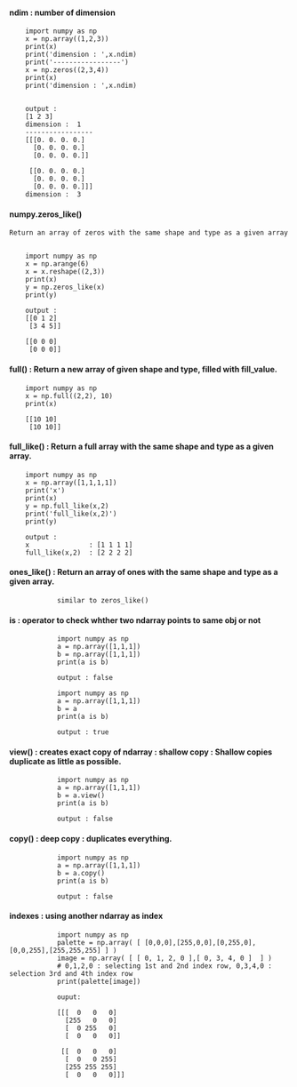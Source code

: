 #### ndim : number of  dimension

        import numpy as np
        x = np.array((1,2,3))
        print(x)
        print('dimension : ',x.ndim)
        print('-----------------')
        x = np.zeros((2,3,4))
        print(x)
        print('dimension : ',x.ndim)


        output : 
        [1 2 3]
        dimension :  1
        -----------------
        [[[0. 0. 0. 0.]
          [0. 0. 0. 0.]
          [0. 0. 0. 0.]]

         [[0. 0. 0. 0.]
          [0. 0. 0. 0.]
          [0. 0. 0. 0.]]]
        dimension :  3
        
        
        
#### numpy.zeros_like()

    Return an array of zeros with the same shape and type as a given array
    

        import numpy as np
        x = np.arange(6)
        x = x.reshape((2,3))
        print(x)
        y = np.zeros_like(x)
        print(y)

        output : 
        [[0 1 2]
         [3 4 5]]

        [[0 0 0]
         [0 0 0]]
         
         
#### full() : Return a new array of given shape and type, filled with fill_value.

        import numpy as np
        x = np.full((2,2), 10)
        print(x)

        [[10 10]
         [10 10]]

#### full_like() : Return a full array with the same shape and type as a given array.

        import numpy as np
        x = np.array([1,1,1,1])
        print('x')
        print(x)
        y = np.full_like(x,2)
        print('full_like(x,2)')
        print(y)

        output : 
        x               : [1 1 1 1]
        full_like(x,2)  : [2 2 2 2]
        
#### ones_like() : Return an array of ones with the same shape and type as a given array.   
                
                similar to zeros_like()
                
                
#### is : operator to check whther two ndarray points to same obj or not

                import numpy as np
                a = np.array([1,1,1])
                b = np.array([1,1,1])
                print(a is b)

                output : false 

                import numpy as np
                a = np.array([1,1,1])
                b = a
                print(a is b)

                output : true


#### view()  : creates exact copy of ndarray : shallow copy : Shallow copies duplicate as little as possible. 

                import numpy as np
                a = np.array([1,1,1])
                b = a.view()
                print(a is b)

                output : false
                
#### copy() : deep copy : duplicates everything. 

                import numpy as np
                a = np.array([1,1,1])
                b = a.copy()
                print(a is b)

                output : false


#### indexes : using another ndarray as index

                import numpy as np
                palette = np.array( [ [0,0,0],[255,0,0],[0,255,0],[0,0,255],[255,255,255] ] )
                image = np.array( [ [ 0, 1, 2, 0 ],[ 0, 3, 4, 0 ]  ] )
                # 0,1,2,0 : selecting 1st and 2nd index row, 0,3,4,0 : selection 3rd and 4th index row
                print(palette[image])

                ouput: 
                
                [[[  0   0   0]
                  [255   0   0]
                  [  0 255   0]
                  [  0   0   0]]

                 [[  0   0   0]
                  [  0   0 255]
                  [255 255 255]
                  [  0   0   0]]]

#### 
                
